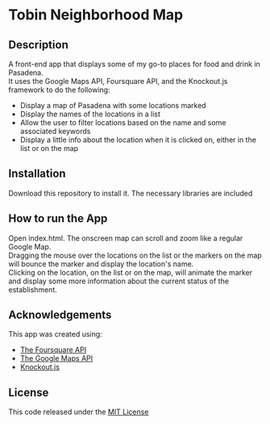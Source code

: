 
# Tobin Neighborhood Map
## Description
A front-end app that displays some of my go-to places for food and drink in Pasadena.  
It uses the Google Maps API, Foursquare API, and the Knockout.js framework to do the following:
* Display a map of Pasadena with some locations marked
* Display the names of the locations in a list
* Allow the user to filter locations based on the name and some associated keywords
* Display a little info about the location when it is clicked on, either in the list or on the map

## Installation
Download this repository to install it. The necessary libraries are included

## How to run the App

Open index.html. The onscreen map can scroll and zoom like a regular Google Map.  
Dragging the mouse over the locations on the list or the markers on the map will bounce the marker and display the location's name.  
Clicking on the location, on the list or on the map, will animate the marker and display some more information about the current status of the establishment.


## Acknowledgements
This app was created using: 
* [The Foursquare API](https://developer.foursquare.com/)
* [The Google Maps API](https://developers.google.com/maps/)
* [Knockout.js](http://knockoutjs.com/)
## License
This code released under the [MIT License](https://choosealicense.com/licenses/mit)